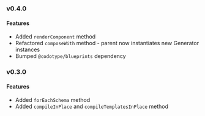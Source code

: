 ### v0.4.0

#### Features
* Added `renderComponent` method
* Refactored `composeWith` method - parent now instantiates new Generator instances
* Bumped `@codotype/blueprints` dependency

### v0.3.0

#### Features
* Added `forEachSchema` method
* Added `compileInPlace` and `compileTemplatesInPlace` method
